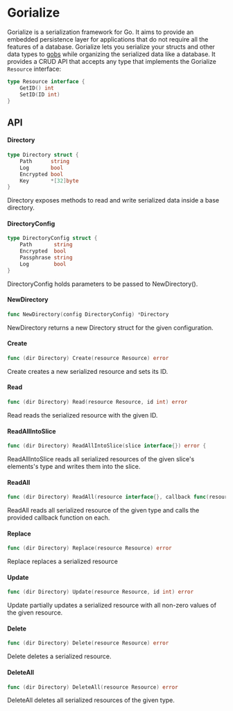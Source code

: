 # Gorialize
Gorialize is a serialization framework for Go. It aims to provide an embedded persistence layer for applications that do not require all the features of a database. Gorialize lets you serialize your structs and other data types to [gobs](https://golang.org/pkg/encoding/gob/) while organizing the serialized data like a database. It provides a CRUD API that accepts any type that implements the Gorialize `Resource` interface:
```Go
type Resource interface {
	GetID() int
	SetID(ID int)
}
```

## API

#### Directory
```Go
type Directory struct {
    Path      string
    Log       bool
    Encrypted bool
    Key       *[32]byte
}
```
Directory exposes methods to read and write serialized data inside a base directory.

#### DirectoryConfig
```Go
type DirectoryConfig struct {
	Path       string
	Encrypted  bool
	Passphrase string
	Log        bool
}
```
DirectoryConfig holds parameters to be passed to NewDirectory().

#### NewDirectory
```Go
func NewDirectory(config DirectoryConfig) *Directory
```
NewDirectory returns a new Directory struct for the given configuration.

#### Create
```Go
func (dir Directory) Create(resource Resource) error
```
Create creates a new serialized resource and sets its ID.

#### Read
```Go
func (dir Directory) Read(resource Resource, id int) error
```
Read reads the serialized resource with the given ID.

#### ReadAllIntoSlice
```Go
func (dir Directory) ReadAllIntoSlice(slice interface{}) error {
```
ReadAllIntoSlice reads all serialized resources of the given slice's elements's type and writes them into the slice.

#### ReadAll
```Go
func (dir Directory) ReadAll(resource interface{}, callback func(resource interface{})) error
```
ReadAll reads all serialized resource of the given type and calls the provided callback function on each.

#### Replace
```Go
func (dir Directory) Replace(resource Resource) error
```
Replace replaces a serialized resource

#### Update
```Go
func (dir Directory) Update(resource Resource, id int) error
```
Update partially updates a serialized resource with all non-zero values of the given resource.

#### Delete
```Go
func (dir Directory) Delete(resource Resource) error
```
Delete deletes a serialized resource.

#### DeleteAll
```Go
func (dir Directory) DeleteAll(resource Resource) error
```
DeleteAll deletes all serialized resources of the given type.
